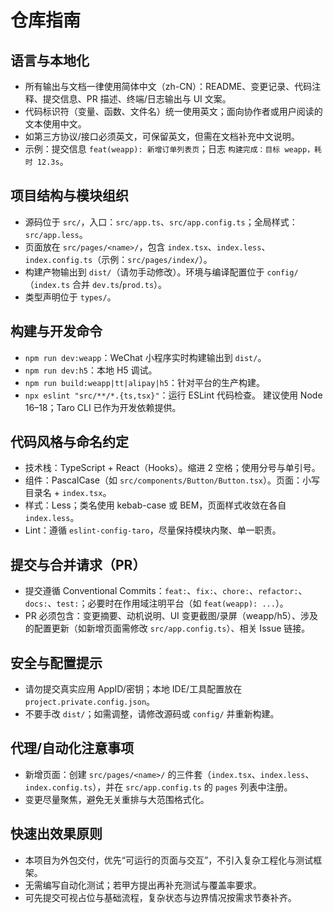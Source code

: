 # 仓库指南

## 语言与本地化
- 所有输出与文档一律使用简体中文（zh-CN）：README、变更记录、代码注释、提交信息、PR 描述、终端/日志输出与 UI 文案。
- 代码标识符（变量、函数、文件名）统一使用英文；面向协作者或用户阅读的文本使用中文。
- 如第三方协议/接口必须英文，可保留英文，但需在文档补充中文说明。
- 示例：提交信息 `feat(weapp): 新增订单列表页`；日志 `构建完成：目标 weapp，耗时 12.3s`。

## 项目结构与模块组织
- 源码位于 `src/`，入口：`src/app.ts`、`src/app.config.ts`；全局样式：`src/app.less`。
- 页面放在 `src/pages/<name>/`，包含 `index.tsx`、`index.less`、`index.config.ts`（示例：`src/pages/index/`）。
- 构建产物输出到 `dist/`（请勿手动修改）。环境与编译配置位于 `config/`（`index.ts` 合并 `dev.ts`/`prod.ts`）。
- 类型声明位于 `types/`。

## 构建与开发命令
- `npm run dev:weapp`：WeChat 小程序实时构建输出到 `dist/`。
- `npm run dev:h5`：本地 H5 调试。
- `npm run build:weapp|tt|alipay|h5`：针对平台的生产构建。
- `npx eslint "src/**/*.{ts,tsx}"`：运行 ESLint 代码检查。
建议使用 Node 16–18；Taro CLI 已作为开发依赖提供。

## 代码风格与命名约定
- 技术栈：TypeScript + React（Hooks）。缩进 2 空格；使用分号与单引号。
- 组件：PascalCase（如 `src/components/Button/Button.tsx`）。页面：小写目录名 + `index.tsx`。
- 样式：Less；类名使用 kebab-case 或 BEM，页面样式收敛在各自 `index.less`。
- Lint：遵循 `eslint-config-taro`，尽量保持模块内聚、单一职责。

## 提交与合并请求（PR）
- 提交遵循 Conventional Commits：`feat:`、`fix:`、`chore:`、`refactor:`、`docs:`、`test:`；必要时在作用域注明平台（如 `feat(weapp): ...`）。
- PR 必须包含：变更摘要、动机说明、UI 变更截图/录屏（weapp/h5）、涉及的配置更新（如新增页面需修改 `src/app.config.ts`）、相关 Issue 链接。

## 安全与配置提示
- 请勿提交真实应用 AppID/密钥；本地 IDE/工具配置放在 `project.private.config.json`。
- 不要手改 `dist/`；如需调整，请修改源码或 `config/` 并重新构建。

## 代理/自动化注意事项
- 新增页面：创建 `src/pages/<name>/` 的三件套（`index.tsx`、`index.less`、`index.config.ts`），并在 `src/app.config.ts` 的 `pages` 列表中注册。
- 变更尽量聚焦，避免无关重排与大范围格式化。

## 快速出效果原则
- 本项目为外包交付，优先“可运行的页面与交互”，不引入复杂工程化与测试框架。
- 无需编写自动化测试；若甲方提出再补充测试与覆盖率要求。
- 可先提交可视占位与基础流程，复杂状态与边界情况按需求节奏补齐。
